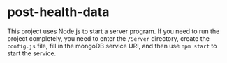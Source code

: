# post-health-data

This project uses Node.js to start a server program. If you need to run the project completely, you need to enter the `/Server` directory, create the `config.js` file, fill in the mongoDB service URI, and then use `npm start` to start the service.